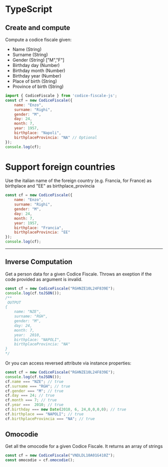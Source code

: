 # TypeScript
Create and compute
-------

Compute a codice fiscale given:

 - Name (String)
 - Surname (String)
 - Gender (String) ["M","F"]
 - Birthday day (Number)
 - Birthday month (Number)
 - Birthday year (Number)
 - Place of birth (String)
 - Province of birth (String)

```js
import { CodiceFiscale } from 'codice-fiscale-js';
const cf = new CodiceFiscale({
    name: "Enzo",
    surname: "Righi",
    gender: "M",
    day: 24,
    month: 7,
    year: 1957,
    birthplace: "Napoli", 
    birthplaceProvincia: "NA" // Optional
});
console.log(cf);
```
Support foreign countries
===
Use the italian name of the foreign country (e.g. Francia, for France) as birthplace
and "EE" as birthplace_provincia
```js
const cf = new CodiceFiscale({
    name: "Enzo",
    surname: "Righi",
    gender: "M",
    day: 24,
    month: 7,
    year: 1957,
    birthplace: "Francia", 
    birthplaceProvincia: "EE"
});
console.log(cf);
```
----------
Inverse Computation
-------
Get a person data for a given Codice Fiscale. Throws an exeption if the code provided as argument is invalid.
```js
const cf = new CodiceFiscale("RGHNZE10L24F839E");
console.log(cf.toJSON());
/** 
 OUTPUT
{
    name: "NZE",
    surname: "RGH",
    gender: "M",
    day: 24,
    month: 7,
    year:  2010,
    birthplace: "NAPOLI",
    birthplaceProvincia: "NA"
}
*/
```
Or you can access reversed attribute via instance properties:
```js
const cf = new CodiceFiscale("RGHNZE10L24F839E");
console.log(cf.toJSON());
cf.name === "NZE"; // true
cf.surname === "RGH"; // true
cf.gender === "M"; // true
cf.day === 24; // true
cf.month === 7; // true
cf.year ===  2010; // true
cf.birthday === new Date(2010, 6, 24,0,0,0,0); // true
cf.birthplace === "NAPOLI"; // true
cf.birthplaceProvincia === "NA"; // true
```
Omocodie
-------
Get all the omocodie for a given Codice Fiscale. It returns an array of strings

```js
const cf = new CodiceFiscale("VNDLDL10A01G410Z");
const omocodie = cf.omocodie();
```